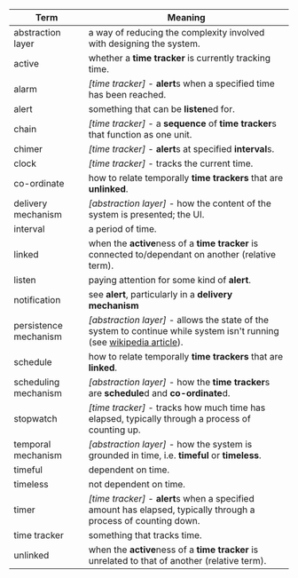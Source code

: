 | Term | Meaning |
|---|---|
| abstraction layer | a way of reducing the complexity involved with designing the system. |
| active | whether a **time tracker** is currently tracking time. |
| alarm | *[time tracker]* - **alert**s when a specified time has been reached. |
| alert | something that can be **listen**ed for. |
| chain | *[time tracker]* - a **sequence** of **time tracker**s that function as one unit. |
| chimer | *[time tracker]* - **alert**s at specified **interval**s. |
| clock | *[time tracker]* - tracks the current time. |
| co-ordinate | how to relate temporally **time trackers** that are **unlinked**. |
| delivery mechanism | *[abstraction layer]* - how the content of the system is presented; the UI. |
| interval | a period of time. |
| linked | when the **active**ness of a **time tracker** is connected to/dependant on another (relative term). |
| listen | paying attention for some kind of **alert**. |
| notification | see **alert**, particularly in a **delivery mechanism** |
| persistence mechanism | *[abstraction layer]* - allows the state of the system to continue while system isn't running (see [wikipedia article](https://en.wikipedia.org/wiki/Persistence_%28computer_science%29)). |
| schedule | how to relate temporally **time trackers** that are **linked**. |
| scheduling mechanism | *[abstraction layer]* - how the **time tracker**s are **schedule**d and **co-ordinate**d. |
| stopwatch | *[time tracker]* - tracks how much time has elapsed, typically through a process of counting up. |
| temporal mechanism | *[abstraction layer]* - how the system is grounded in time, i.e. **timeful** or **timeless**. |
| timeful | dependent on time. |
| timeless | not dependent on time. |
| timer | *[time tracker]* - **alert**s when a specified amount has elapsed, typically through a process of counting down. |
| time tracker | something that tracks time. |
| unlinked | when the **active**ness of a **time tracker** is unrelated to that of another (relative term). |
